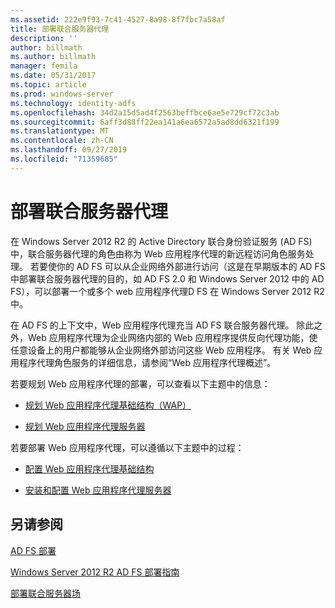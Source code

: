 ```yaml
---
ms.assetid: 222e9f93-7c41-4527-8a98-8f7fbc7a58af
title: 部署联合服务器代理
description: ''
author: billmath
ms.author: billmath
manager: femila
ms.date: 05/31/2017
ms.topic: article
ms.prod: windows-server
ms.technology: identity-adfs
ms.openlocfilehash: 34d2a15d5ad4f2563beffbce6ae5e729cf72c3ab
ms.sourcegitcommit: 6aff3d88ff22ea141a6ea6572a5ad8dd6321f199
ms.translationtype: MT
ms.contentlocale: zh-CN
ms.lasthandoff: 09/27/2019
ms.locfileid: "71359685"
---
```

# <a name="deploying-federation-server-proxies"></a>部署联合服务器代理

在 Windows Server 2012 R2 的 Active Directory 联合身份验证服务 \(AD FS\) 中，联合服务器代理的角色由称为 Web 应用程序代理的新远程访问角色服务处理。 若要使你的 AD FS 可以从企业网络外部进行访问（这是在早期版本的 AD FS 中部署联合服务器代理的目的，如 AD FS 2.0 和 Windows Server 2012 中的 AD FS），可以部署一个或多个 web 应用程序代理D FS 在 Windows Server 2012 R2 中。  
  
在 AD FS 的上下文中，Web 应用程序代理充当 AD FS 联合服务器代理。 除此之外，Web 应用程序代理为企业网络内部的 Web 应用程序提供反向代理功能，使任意设备上的用户都能够从企业网络外部访问这些 Web 应用程序。 有关 Web 应用程序代理角色服务的详细信息，请参阅“Web 应用程序代理概述”。  
  
若要规划 Web 应用程序代理的部署，可以查看以下主题中的信息：  
  
-   [规划 Web 应用程序代理基础结构（WAP）](https://technet.microsoft.com/library/dn383648.aspx)  
  
-   [规划 Web 应用程序代理服务器](https://technet.microsoft.com/library/dn383647.aspx)  
  
若要部署 Web 应用程序代理，可以遵循以下主题中的过程：  
  
-   [配置 Web 应用程序代理基础结构](https://technet.microsoft.com/library/dn383644.aspx)  
  
-   [安装和配置 Web 应用程序代理服务器](https://technet.microsoft.com/library/dn383662.aspx)  
  
 
## <a name="see-also"></a>另请参阅 

[AD FS 部署](../../ad-fs/AD-FS-Deployment.md)  

[Windows Server 2012 R2 AD FS 部署指南](../../ad-fs/deployment/Windows-Server-2012-R2-AD-FS-Deployment-Guide.md)  
 
[部署联合服务器场](../../ad-fs/deployment/Deploying-a-Federation-Server-Farm.md)  
  

